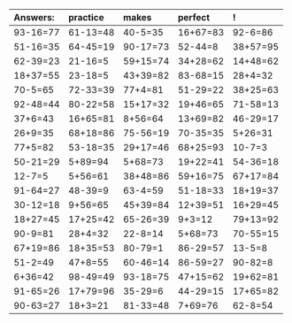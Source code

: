 | Answers: | practice | makes | perfect | ! |
| :--- | :--- | :--- | :--- | :--- |
| 93-16=77 | 61-13=48 | 40-5=35 | 16+67=83 | 92-6=86 | 
| 51-16=35 | 64-45=19 | 90-17=73 | 52-44=8 | 38+57=95 | 
| 62-39=23 | 21-16=5 | 59+15=74 | 34+28=62 | 14+48=62 | 
| 18+37=55 | 23-18=5 | 43+39=82 | 83-68=15 | 28+4=32 | 
| 70-5=65 | 72-33=39 | 77+4=81 | 51-29=22 | 38+25=63 | 
| 92-48=44 | 80-22=58 | 15+17=32 | 19+46=65 | 71-58=13 | 
| 37+6=43 | 16+65=81 | 8+56=64 | 13+69=82 | 46-29=17 | 
| 26+9=35 | 68+18=86 | 75-56=19 | 70-35=35 | 5+26=31 | 
| 77+5=82 | 53-18=35 | 29+17=46 | 68+25=93 | 10-7=3 | 
| 50-21=29 | 5+89=94 | 5+68=73 | 19+22=41 | 54-36=18 | 
| 12-7=5 | 5+56=61 | 38+48=86 | 59+16=75 | 67+17=84 | 
| 91-64=27 | 48-39=9 | 63-4=59 | 51-18=33 | 18+19=37 | 
| 30-12=18 | 9+56=65 | 45+39=84 | 12+39=51 | 16+29=45 | 
| 18+27=45 | 17+25=42 | 65-26=39 | 9+3=12 | 79+13=92 | 
| 90-9=81 | 28+4=32 | 22-8=14 | 5+68=73 | 70-55=15 | 
| 67+19=86 | 18+35=53 | 80-79=1 | 86-29=57 | 13-5=8 | 
| 51-2=49 | 47+8=55 | 60-46=14 | 86-59=27 | 90-82=8 | 
| 6+36=42 | 98-49=49 | 93-18=75 | 47+15=62 | 19+62=81 | 
| 91-65=26 | 17+79=96 | 35-29=6 | 44-29=15 | 17+65=82 | 
| 90-63=27 | 18+3=21 | 81-33=48 | 7+69=76 | 62-8=54 | 
